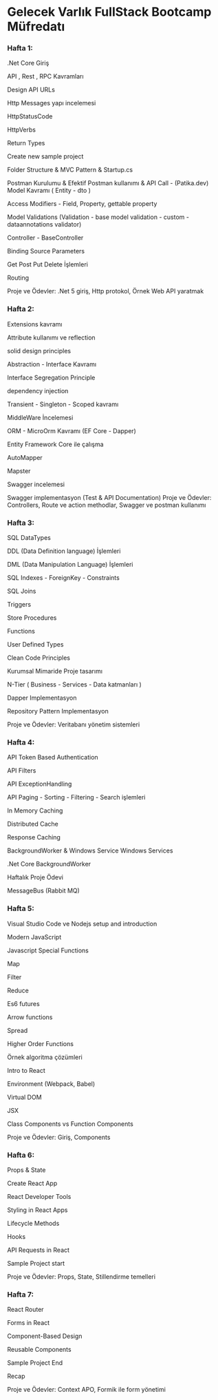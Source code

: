 # Gelecek Varlık FullStack Bootcamp Müfredatı

### Hafta 1:
 
.Net Core Giriş 

API , Rest , RPC Kavramları 

Design API URLs 

Http Messages yapı incelemesi 

HttpStatusCode 

HttpVerbs 

Return Types 

Create new sample project 

 Folder Structure & MVC Pattern & Startup.cs 

Postman Kurulumu & Efektif Postman kullanımı & API Call - (Patika.dev) Model Kavramı ( Entity - dto ) 

Access Modifiers - Field, Property, gettable property 

 Model Validations (Validation - base model validation - custom - dataannotations validator) 

Controller - BaseController 

Binding Source Parameters 

Get Post Put Delete İşlemleri 

Routing 

Proje ve Ödevler: .Net 5 giriş, Http protokol, Örnek Web API yaratmak 

### Hafta 2:
 

Extensions kavramı 

Attribute kullanımı ve reflection 

solid design principles 

Abstraction - Interface Kavramı 

Interface Segregation Principle 

dependency injection 

Transient - Singleton - Scoped kavramı 

MiddleWare İncelemesi 

ORM - MicroOrm Kavramı (EF Core - Dapper) 

Entity Framework Core ile çalışma 

AutoMapper 

Mapster 

Swagger incelemesi 

Swagger implementasyon (Test & API Documentation) 
Proje ve Ödevler: Controllers, Route ve action methodlar, Swagger ve postman kullanımı 

### Hafta 3:
 

SQL DataTypes 

DDL (Data Definition language) İşlemleri 

DML (Data Manipulation Language) İşlemleri 

 SQL Indexes - ForeignKey - Constraints 

SQL Joins 

Triggers 

Store Procedures 

Functions 

User Defined Types 

Clean Code Principles 

Kurumsal Mimaride Proje tasarımı 

N-Tier ( Business - Services - Data katmanları ) 

Dapper Implementasyon 

Repository Pattern Implementasyon 

Proje ve Ödevler: Veritabanı yönetim sistemleri 
 

### Hafta 4: 
 

API Token Based Authentication 

API Filters 

API ExceptionHandling 

API Paging - Sorting - Filtering - Search işlemleri 

In Memory Caching 

Distributed Cache 

Response Caching 

BackgroundWorker & Windows Service Windows Services 

.Net Core BackgroundWorker 

Haftalık Proje Ödevi 

MessageBus (Rabbit MQ) 


### Hafta 5:

 

Visual Studio Code ve Nodejs setup and introduction 

Modern JavaScript 

Javascript Special Functions 

Map 

Filter 

Reduce 

Es6 futures 

Arrow functions 

Spread 

Higher Order Functions 

Örnek algoritma çözümleri 

Intro to React 

Environment (Webpack, Babel) 

Virtual DOM 

JSX 

Class Components vs Function Components 

Proje ve Ödevler: Giriş, Components 
 

### Hafta 6:

 

Props & State 

Create React App 

React Developer Tools 

Styling in React Apps 

Lifecycle Methods 

Hooks 

API Requests in React 

Sample Project start 

Proje ve Ödevler: Props, State, Stillendirme temelleri 
 

### Hafta 7:

 

React Router 

Forms in React 

Component-Based Design 

Reusable Components 

Sample Project End 

Recap 

Proje ve Ödevler: Context APO, Formik ile form yönetimi 

